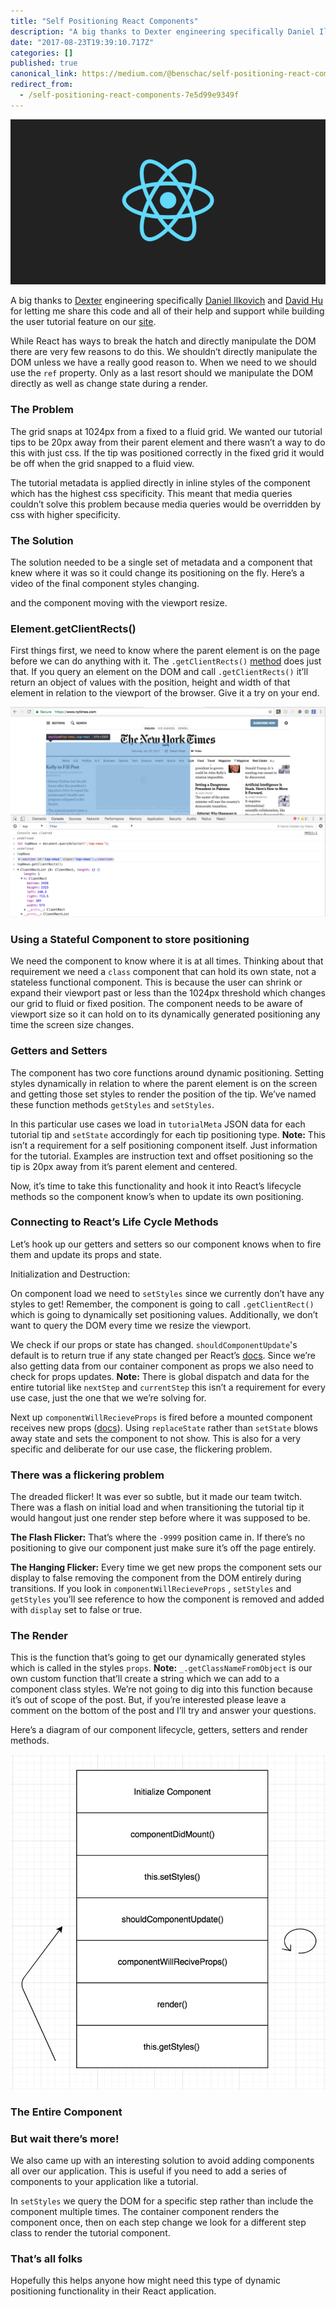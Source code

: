 ```yaml
---
title: "Self Positioning React Components"
description: "A big thanks to Dexter engineering specifically Daniel Ilkovich and David Hu for letting me share this code and all of their help and…"
date: "2017-08-23T19:39:10.717Z"
categories: []
published: true
canonical_link: https://medium.com/@benschac/self-positioning-react-components-7e5d99e9349f
redirect_from:
  - /self-positioning-react-components-7e5d99e9349f
---
```


![](./asset-1.png)

A big thanks to [Dexter](https://medium.com/u/10e7d71b6655) engineering specifically [Daniel Ilkovich](https://medium.com/u/5509cf8da295) and [David Hu](https://medium.com/u/41dac176c234) for letting me share this code and all of their help and support while building the user tutorial feature on our [site](http://rundexter.com).

While React has ways to break the hatch and directly manipulate the DOM there are very few reasons to do this. We shouldn’t directly manipulate the DOM unless we have a really good reason to. When we need to we should use the `ref` property. Only as a last resort should we manipulate the DOM directly as well as change state during a render.

### The Problem

The grid snaps at 1024px from a fixed to a fluid grid. We wanted our tutorial tips to be 20px away from their parent element and there wasn’t a way to do this with just css. If the tip was positioned correctly in the fixed grid it would be off when the grid snapped to a fluid view.

The tutorial metadata is applied directly in inline styles of the component which has the highest css specificity. This meant that media queries couldn’t solve this problem because media queries would be overridden by css with higher specificity.

### The Solution

The solution needed to be a single set of metadata and a component that knew where it was so it could change its positioning on the fly. Here’s a video of the final component styles changing.

and the component moving with the viewport resize.

### Element.getClientRects()

First things first, we need to know where the parent element is on the page before we can do anything with it. The `.getClientRects()` [method](https://developer.mozilla.org/en-US/docs/Web/API/Element/getBoundingClientRect) does just that. If you query an element on the DOM and call `.getClientRects()` it’ll return an object of values with the position, height and width of that element in relation to the viewport of the browser. Give it a try on your end.

![querying an element on NYTimes.com](./asset-2.png)

### Using a Stateful Component to store positioning

We need the component to know where it is at all times. Thinking about that requirement we need a `class` component that can hold its own state, not a stateless functional component. This is because the user can shrink or expand their viewport past or less than the 1024px threshold which changes our grid to fluid or fixed position. The component needs to be aware of viewport size so it can hold on to its dynamically generated positioning any time the screen size changes.

### Getters and Setters

The component has two core functions around dynamic positioning. Setting styles dynamically in relation to where the parent element is on the screen and getting those set styles to render the position of the tip. We’ve named these function methods `getStyles` and `setStyles`.

In this particular use cases we load in `tutorialMeta` JSON data for each tutorial tip and `setState` accordingly for each tip positioning type. **Note:** This isn’t a requirement for a self positioning component itself. Just information for the tutorial. Examples are instruction text and offset positioning so the tip is 20px away from it’s parent element and centered.

Now, it’s time to take this functionality and hook it into React’s lifecycle methods so the component know’s when to update its own positioning.

### Connecting to React’s Life Cycle Methods

Let’s hook up our getters and setters so our component knows when to fire them and update its props and state.

Initialization and Destruction:

On component load we need to `setStyles` since we currently don’t have any styles to get! Remember, the component is going to call `.getClientRect()` which is going to dynamically set positioning values. Additionally, we don’t want to query the DOM every time we resize the viewport.

We check if our props or state has changed. `shouldComponentUpdate`'s default is to return true if any state changed per React’s [docs](https://facebook.github.io/react/docs/react-component.html#shouldcomponentupdate). Since we’re also getting data from our container component as props we also need to check for props updates. **Note:** There is global dispatch and data for the entire tutorial like `nextStep` and `currentStep` this isn’t a requirement for every use case, just the one that we we’re solving for.

Next up `componentWillRecieveProps` is fired before a mounted component receives new props ([docs](https://facebook.github.io/react/docs/react-component.html#componentwillreceiveprops)). Using `replaceState` rather than `setState` blows away state and sets the component to not show. This is also for a very specific and deliberate for our use case, the flickering problem.

### There was a flickering problem

The dreaded flicker! It was ever so subtle, but it made our team twitch. There was a flash on initial load and when transitioning the tutorial tip it would hangout just one render step before where it was supposed to be.

**The Flash Flicker:** That’s where the `-9999` position came in. If there’s no positioning to give our component just make sure it’s off the page entirely.

**The Hanging Flicker:** Every time we get new props the component sets our display to false removing the component from the DOM entirely during transitions. If you look in `componentWillRecieveProps` , `setStyles` and `getStyles` you’ll see reference to how the component is removed and added with `display` set to false or true.

### The Render

This is the function that’s going to get our dynamically generated styles which is called in the styles `props`. **Note:** `_.getClassNameFromObject` is our own custom function that’ll create a string which we can add to a component class styles. We’re not going to dig into this function because it’s out of scope of the post. But, if you’re interested please leave a comment on the bottom of the post and I’ll try and answer your questions.

Here’s a diagram of our component lifecycle, getters, setters and render methods.

![](./asset-3.png)

### The Entire Component

### But wait there’s more!

We also came up with an interesting solution to avoid adding components all over our application. This is useful if you need to add a series of components to your application like a tutorial.

In `setStyles` we query the DOM for a specific step rather than include the component multiple times. The container component renders the component once, then on each step change we look for a different step class to render the tutorial component.

### That’s all folks

Hopefully this helps anyone how might need this type of dynamic positioning functionality in their React application.
